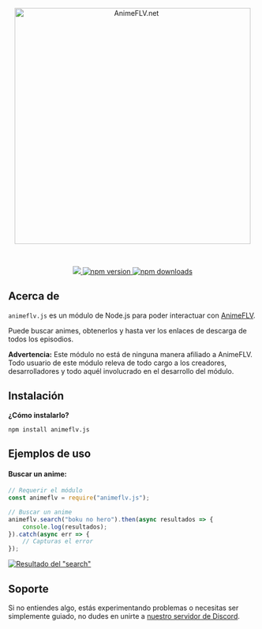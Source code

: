 <div align="center">
	<p>
		<a href="https://animeflv.net/">
			<img src="https://box.lolisbox.xyz/J4DHRa.svg" width="478" title="AnimeFLV.net" />
		</a>
	</p>
	<br />
	<p>
		<a href="https://discord.com/invite/X3Ph2jWy5U" alt="Servidor de soporte de animeflv.js">
			<img src="https://img.shields.io/discord/767675922119393301?color=3181b0&logo=discord&logoColor=white"></img>
		</a>
		<a href="https://www.npmjs.com/package/animeflv.js">
			<img src="https://img.shields.io/npm/v/animeflv.js.svg?maxAge=3600" alt="npm version"></img>
		</a>
		<a href="https://www.npmjs.com/package/animeflv.js">
			<img src="https://img.shields.io/npm/dt/animeflv.js.svg?maxAge=3600" alt="npm downloads"></img>
		</a>
	</p>
</div>

## Acerca de
`animeflv.js` es un módulo de Node.js para poder interactuar con [AnimeFLV](https://animeflv.net/).

Puede buscar animes, obtenerlos y hasta ver los enlaces de descarga de todos los episodios.

**Advertencia:** Este módulo no está de ninguna manera afiliado a AnimeFLV. Todo usuario de este módulo releva de todo cargo a los creadores, desarrolladores y todo aquél involucrado en el desarrollo del módulo.

## Instalación
**¿Cómo instalarlo?**

```sh-session
npm install animeflv.js
```

## Ejemplos de uso

#### Buscar un anime:
```js
// Requerir el módulo
const animeflv = require("animeflv.js");

// Buscar un anime
animeflv.search("boku no hero").then(async resultados => {
	console.log(resultados);
}).catch(async err => {
	// Capturas el error
});
```
[![Resultado del "search"](https://i.imgur.com/Z7iaFBI.png "Resultado del 'search'")](https://i.imgur.com/Z7iaFBI.png)

## Soporte

Si no entiendes algo, estás experimentando problemas o necesitas ser simplemente guiado, no dudes en unirte a [nuestro servidor de Discord](https://discord.com/invite/X3Ph2jWy5U).
